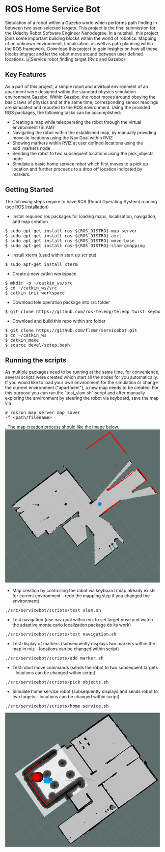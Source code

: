 # ROS Home Service Bot
Simulation of a robot within a Gazebo world which performs path finding in between two user-selected targets. This project is the final submission for the Udacity Robot Software Engineer Nanodegree. In a nutshell, this project joins some important building blocks within the world of robotics: Mapping of an unknown environment, Localization, as well as path planning within the ROS framework. Download this project to gain insights on how all these blocks interact and let the robot move around between user defined locations.
<img src="./img/rviz_gazebo_overview.gif" alt="Service robot finding target (Rviz and Gazebo)" width="800"/>

## Key Features
As a part of this project, a simple robot and a virtual environment of an apartment were designed within the standard physics simulation environment Gazebo. Within Gazebo, the robot moves around obeying the basic laws of physics and at the same time, corresponding sensor readings are simulated and reported to the ROS environment. Using the provided ROS packages, the following tasks can be accomplished:
* Creating a map while teleoperating the robot through the virtual environment (SLAM)
* Navigating the robot within the established map, by manually providing move-to locations using the Nav Goal within RVIZ
* Showing markers within RVIZ at user defined locations using the add_markers node
* Sending the robot to two subsequent locations using the pick_objects node
* Simulate a basic home service robot which first moves to a pick up location and further proceeds to a drop off location indicated by markers.

## Getting Started
The following steps require to have ROS (Robot Operating System) running (see [ROS Installation](https://www.ros.org/install/))
* Install required ros packages for loading maps, localization, navigation, and map creation
<pre>$ sudo apt-get install ros-${ROS_DISTRO}-map-server
$ sudo apt-get install ros-${ROS_DISTRO}-amcl
$ sudo apt-get install ros-${ROS_DISTRO}-move-base
$ sudo apt-get install ros-${ROS_DISTRO}-slam-gmapping</pre>
* install xterm (used within start up scripts)
<pre>$ sudo apt-get install xterm</pre>
* Create a new catkin workspace
<pre>$ mkdir -p ~/catkin_ws/src
$ cd ~/catkin_ws/src
$ catkin_init_workspace</pre>
* Download tele operation package into src folder
<pre>$ git clone https://github.com/ros-teleop/teleop_twist_keyboard</pre>
* Download and build this repo within src folder
<pre>$ git clone https://github.com/flsmr/servicebot.git
$ cd ~/catkin_ws
$ catkin_make
$ source devel/setup.bash</pre>

## Running the scripts
As multiple packages need to be running at the same time, for convenience, several scripts were created which start all the nodes for you automatically. If you would like to load your own environment for the simulation or change the current environment ("apartment"), a new map needs to be created. For this purpose you can run the "test_slam.sh" script and after manually exploring the environment by steering the robot via keyboard, save the map via <pre># rosrun map_server map_saver -f <path/filename></pre>. The map creation process should like the image below.
![Creating a new map](./img/mapping.png?raw=true "Mapping")
* Map creation by controlling the robot via keyboard (map already exists for current environment - redo the mapping step if you changed the environment)
<pre>./src/servicebot/scripts/test_slam.sh</pre>
* Test navigation (use nav goal within rviz to set target pose and watch the adaptive monte carlo localization package do its work)
<pre>./src/servicebot/scripts/test_navigation.sh</pre>
* Test display of markers (subsequently displays two markers within the map in rviz - locations can be changed within script)
<pre>./src/servicebot/scripts/add_marker.sh</pre>
* Test robot move commands (sends the robot to two subsequent targets - locations can be changed within script)
<pre>./src/servicebot/scripts/pick_objects.sh</pre>
* Simulate home service robot (subsequently displays and sends robot to two targets - locations can be changed within script)
<pre>./src/servicebot/scripts/home_service.sh</pre>
![Service Bot Finding Path To Target](./img/service_bot.png?raw=true "Service Bot")

